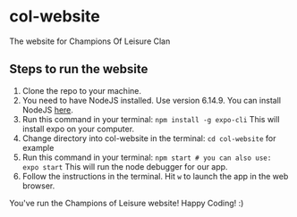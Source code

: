 # col-website
The website for Champions Of Leisure Clan

## Steps to run the website
1. Clone the repo to your machine.
2. You need to have NodeJS installed. Use version 6.14.9. You can install NodeJS [here](https://nodejs.org/en/download/).
3. Run this command in your terminal: `npm install -g expo-cli` This will install expo on your computer.
4. Change directory into col-website in the terminal: `cd col-website` for example
5. Run this command in your terminal: `npm start # you can also use: expo start` This will run the node debugger for our app.
6. Follow the instructions in the terminal. Hit `w` to launch the app in the web browser.

You've run the Champions of Leisure website! Happy Coding! :)
